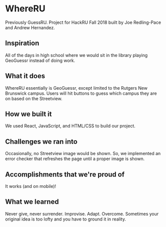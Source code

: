 # WhereRU
Previously GuessRU. Project for HackRU Fall 2018 built by Joe Redling-Pace and Andrew Hernandez.
## Inspiration
All of the days in high school where we would sit in the library playing GeoGuessr instead of doing work.
## What it does
WhereRU essentially is GeoGuessr, except limited to the Rutgers New Brunswick campus. Users will hit buttons to guess which campus they are on based on the Streetview.
## How we built it
We used React, JavaScript, and HTML/CSS to build our project.
## Challenges we ran into
Occasionally, no Streetview image would be shown. So, we implemented an error checker that refreshes the page until a proper image is shown.
## Accomplishments that we're proud of
It works (and on mobile)!
## What we learned
Never give, never surrender. Improvise. Adapt. Overcome. Sometimes your original idea is too lofty and you have to ground it in reality. 
